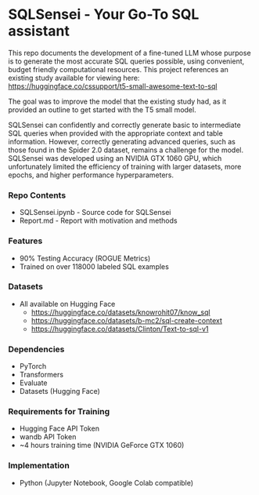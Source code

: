 # SQLSensei - Your Go-To SQL assistant

This repo documents the development of a fine-tuned LLM whose purpose is to generate the most accurate SQL queries possible, using convenient, budget friendly computational resources. This project references an existing study available for viewing here: https://huggingface.co/cssupport/t5-small-awesome-text-to-sql

The goal was to improve the model that the existing study had, as it provided an outline to get started with the T5 small model.

SQLSensei can confidently and correctly generate basic to intermediate SQL queries when provided with the appropriate context and table information. However, correctly generating advanced queries, such as those found in the Spider 2.0 dataset, remains a challenge for the model. SQLSensei was developed using an NVIDIA GTX 1060 GPU, which unfortunately limited the efficiency of training with larger datasets, more epochs, and higher performance hyperparameters.

### Repo Contents
- SQLSensei.ipynb - Source code for SQLSensei
- Report.md - Report with motivation and methods

### Features
- 90% Testing Accuracy (ROGUE Metrics)
- Trained on over 118000 labeled SQL examples

### Datasets
- All available on Hugging Face
  - https://huggingface.co/datasets/knowrohit07/know_sql
  - https://huggingface.co/datasets/b-mc2/sql-create-context
  - https://huggingface.co/datasets/Clinton/Text-to-sql-v1

### Dependencies
- PyTorch
- Transformers
- Evaluate
- Datasets (Hugging Face)

### Requirements for Training
- Hugging Face API Token
- wandb API Token
- ~4 hours training time (NVIDIA GeForce GTX 1060)

### Implementation
- Python (Jupyter Notebook, Google Colab compatible)
